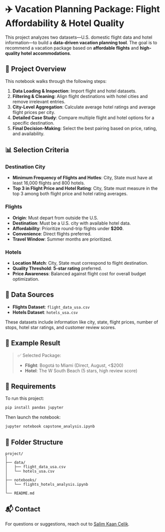 # ✈️ Vacation Planning Package: Flight Affordability & Hotel Quality

This project analyzes two datasets—U.S. domestic flight data and hotel information—to build a **data-driven vacation planning tool**. The goal is to recommend a vacation package based on **affordable flights** and **high-quality hotel accommodations**.

## 🧭 Project Overview

This notebook walks through the following steps:

1. **Data Loading & Inspection**: Import flight and hotel datasets.
2. **Filtering & Cleaning**: Align flight destinations with hotel cities and remove irrelevant entries.
3. **City-Level Aggregation**: Calculate average hotel ratings and average flight prices per city.
4. **Detailed Case Study**: Compare multiple flight and hotel options for a specific destination.
5. **Final Decision-Making**: Select the best pairing based on price, rating, and availability.

## 📊 Selection Criteria

### Destination City
- **Minimum Frequency of Flights and Hotles**: City, State must have at least 16,000 flights and 800 hotels.
- **Top 3 in Flight Price and Hotel Rating**: City, State must measure in the top 3 among both flight price and hotel rating averages.

### Flights
- **Origin**: Must depart from outside the U.S.
- **Destination**: Must be a U.S. city with available hotel data.
- **Affordability**: Prioritize round-trip flights under **$200**.
- **Convenience**: Direct flights preferred.
- **Travel Window**: Summer months are prioritized.

### Hotels
- **Location Match**: City, State must correspond to flight destination.
- **Quality Threshold**: **5-star rating** preferred.
- **Price Awareness**: Balanced against flight cost for overall budget optimization.

## 🧾 Data Sources

- **Flights Dataset**: `flight_data_usa.csv`  
- **Hotels Dataset**: `hotels_usa.csv`

These datasets include information like city, state, flight prices, number of stops, hotel star ratings, and customer review scores.

## 📌 Example Result

> ✅ Selected Package:  
> - **Flight**: Bogotá to Miami (Direct, August, <$200)  
> - **Hotel**: The W South Beach (5 stars, high review score)  

## 🔧 Requirements

To run this project:

```bash
pip install pandas jupyter
```

Then launch the notebook:

```bash
jupyter notebook capstone_analysis.ipynb
```

## 📁 Folder Structure

```
project/
│
├── data/
│   ├── flight_data_usa.csv
│   └── hotels_usa.csv
│
├── notebooks/
│   └── flights_hotels_analysis.ipynb
│
└── README.md
```

## 📬 Contact

For questions or suggestions, reach out to [Salim Kaan Celik](mailto:celik1999@gmail.com).
